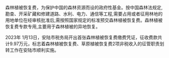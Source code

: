 森林植被恢复费，为保护中国的森林资源而设的政府性基金。按中国森林法规定,勘查、开采矿藏和修建道路、水利、电力、通信等工程,需要占用或者征用林地的用地单位在经审核批准后,需按照国家规定的标准预交森林植被恢复费。森林植被恢复费专款专用,主要用于森林植被的异地恢复。

2023年 1月13日，安陆市税务局开出首张森林植被恢复费缴费凭证，征收费款共计9.97万元，标志着森林植被恢复费、草原植被恢复费2项非税收入的征管职责划转工作在安陆市顺利实施。